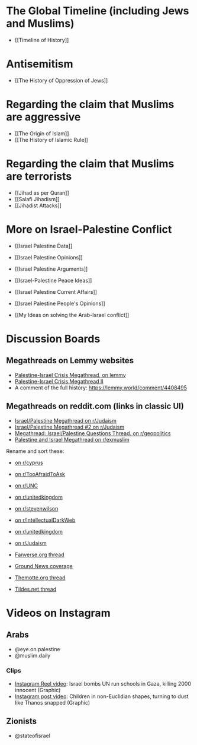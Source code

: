 # The Global Timeline (including Jews and Muslims)
- [[Timeline of History]]
# Antisemitism
- [[The History of Oppression of Jews]]
# Regarding the claim that Muslims are aggressive
- [[The Origin of Islam]]
- [[The History of Islamic Rule]]
# Regarding the claim that Muslims are terrorists
- [[Jihad as per Quran]]
- [[Salafi Jihadism]]
- [[Jihadist Attacks]]
# More on Israel-Palestine Conflict
- [[Israel Palestine Data]]
- [[Israel Palestine Opinions]]
- [[Israel Palestine Arguments]]
- [[Israel-Palestine Peace Ideas]]
- [[Israel Palestine Current Affairs]]
- [[Israel Palestine People's Opinions]]

- [[My Ideas on solving the Arab-Israel conflict]]
# Discussion Boards
## Megathreads on Lemmy websites
- [Palestine-Israel Crisis Megathread, on lemmy](https://sh.itjust.works/post/7253102)
- [Palestine-Israel Crisis Megathread II](https://lemmy.forty-two.sh/post/31209)
- A comment of the full history: https://lemmy.world/comment/4408495
## Megathreads on reddit.com (links in classic UI)
- [Israel/Palestine Megathread on r/Judaism](https://old.reddit.com/r/Judaism/comments/17261bw/israelpalestine_megathread/)
- [Israel/Palestine Megathread #2 on r/Judaism](https://old.reddit.com/r/Judaism/comments/172poze/israelpalestine_megathread_2/)
- [Megathread: Israel/Palestine Questions Thread. on r/geopolitics](https://www.reddit.com/r/geopolitics/comments/176sp7u/megathread_israelpalestine_questions_thread/)
- [Palestine and Israel Megathread on r/exmuslim](https://old.reddit.com/r/exmuslim/comments/17292z7/palestine_and_israel_megathread/)

Rename and sort these:
- [on r/cyprus](https://old.reddit.com/r/cyprus/comments/17r9d4d/palestine_israel_megathread_ii_everything_about/)
- [on r/TooAfraidToAsk](https://old.reddit.com/r/TooAfraidToAsk/comments/174177f/megathread_for_israelpalestine_situation/)
- [on r/UNC](https://old.reddit.com/r/UNC/comments/17m6ajp/israelpalestine_megathread/)
- [on r/unitedkingdom](https://www.reddit.com/r/unitedkingdom/comments/17ejaqh/israelpalestine_conflict_megathread/)
- [on r/stevenwilson](https://www.reddit.com/r/stevenwilson/comments/178pzvl/israelpalestine_discourse_megathread/)
- [on r/IntellectualDarkWeb](https://www.reddit.com/r/IntellectualDarkWeb/comments/17z3qvt/israelpalestine_megathread_until_1126/)
- [on r/unitedkingdom](https://www.reddit.com/r/unitedkingdom/comments/17u4wjl/israelpalestine_conflict_megathread_continued/)
- [on r/Judaism](https://www.reddit.com/r/Judaism/comments/17rd2w0/daily_sadly_war_in_israel_megathread/)

- [Fanverse.org thread](https://www.fanverse.org/threads/the-israel-hamas-war.1303460/page-47)
- [Ground News coverage](https://ground.news/timeline/israel-palestine-war)
- [Themotte.org thread](https://www.themotte.org/post/705/israelgaza-megathread-1)
- [Tildes.net thread](https://tildes.net/~news/1c6h/israel_hamas_war_megathread_november_16_and_ongoing)
# Videos on Instagram
## Arabs
- @eye.on.palestine
- @muslim.daily
### Clips
- [Instagram Reel video](https://www.instagram.com/reel/CzydAcWsfOW/): Israel bombs UN run schools in Gaza, killing 2000 innocent (Graphic)
- [Instagram post video](https://www.instagram.com/p/CzzpVhStfo5/): Children in non-Euclidian shapes, turning to dust like Thanos snapped (Graphic)
## Zionists
- @stateofisrael